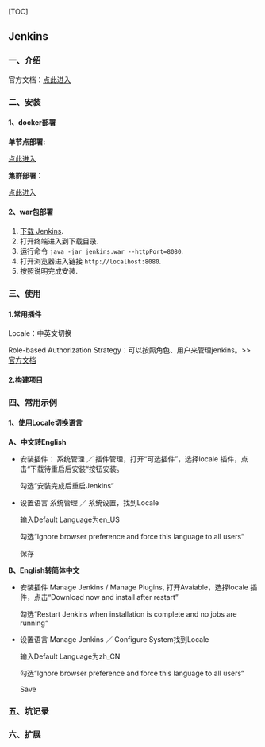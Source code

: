 [TOC]



## Jenkins

### 一、介绍

官方文档：[点此进入](<https://jenkins.io/zh/doc/>)


### 二、安装

#### 1、docker部署

**单节点部署:**

[点此进入](<https://github.com/ATSJP/note/blob/master/Docker/Docker-Jenkins.md>)

**集群部署：**

[点此进入](<https://github.com/ATSJP/note/blob/master/Docker/Docker-Jenkins-cluster.md>)

#### 2、war包部署

1. [下载 Jenkins](http://mirrors.jenkins.io/war-stable/latest/jenkins.war).
2. 打开终端进入到下载目录.
3. 运行命令 `java -jar jenkins.war --httpPort=8080`.
4. 打开浏览器进入链接 `http://localhost:8080`.
5. 按照说明完成安装.

### 三、使用

#### 1.常用插件

Locale：中英文切换

Role-based Authorization Strategy：可以按照角色、用户来管理jenkins。>> [官方文档](https://wiki.jenkins.io/display/JENKINS/Role+Strategy+Plugin)

#### 2.构建项目



### 四、常用示例

#### 1、使用Locale切换语言

**A、中文转English**

- 安装插件：
  系统管理 ／ 插件管理，打开“可选插件”，选择locale 插件，点击“下载待重启后安装“按钮安装。

  勾选“安装完成后重启Jenkins“

- 设置语言
  系统管理 ／ 系统设置，找到Locale

  输入Default Language为en_US

  勾选“Ignore browser preference and force this language to all users“

  保存

**B、English转简体中文**

- 安装插件
  Manage Jenkins / Manage Plugins, 打开Avaiable，选择locale 插件，点击“Download now and install after restart”

  勾选“Restart Jenkins when installation is complete and no jobs are running“

- 设置语言
  Manage Jenkins ／ Configure System找到Locale

  输入Default Language为zh_CN 

  勾选“Ignore browser preference and force this language to all users“

  Save 

### 五、坑记录 



### 六、扩展